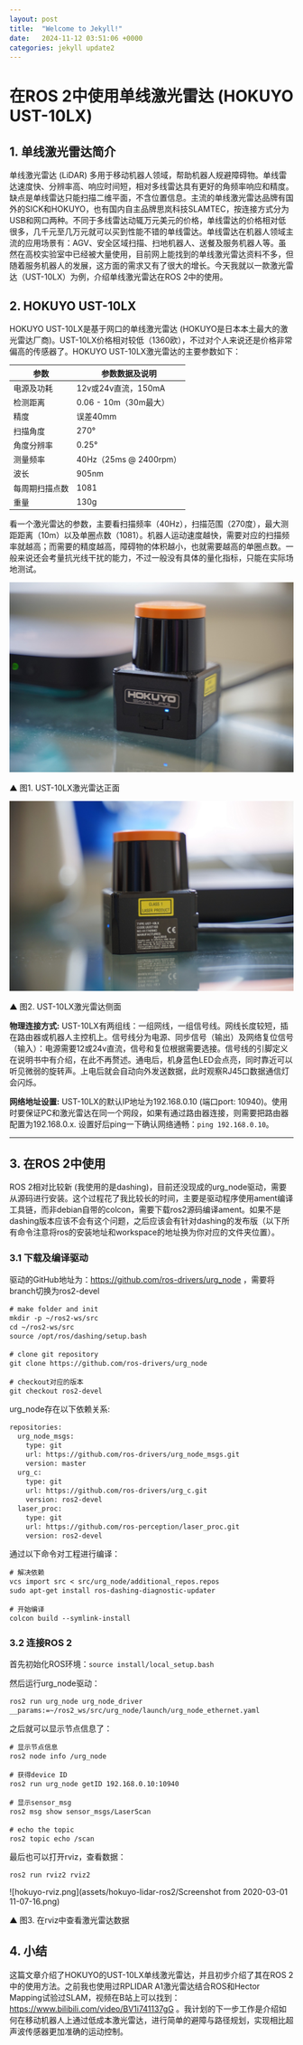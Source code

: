 ```yaml
---
layout: post
title:  "Welcome to Jekyll!"
date:   2024-11-12 03:51:06 +0000
categories: jekyll update2
---
```

# 在ROS 2中使用单线激光雷达 (HOKUYO UST-10LX)

## 1. 单线激光雷达简介

单线激光雷达 (LiDAR) 多用于移动机器人领域，帮助机器人规避障碍物。单线雷达速度快、分辨率高、响应时间短，相对多线雷达具有更好的角频率响应和精度。缺点是单线雷达只能扫描二维平面，不含位置信息。主流的单线激光雷达品牌有国外的SICK和HOKUYO，也有国内自主品牌思岚科技SLAMTEC，按连接方式分为USB和网口两种。不同于多线雷达动辄万元美元的价格，单线雷达的价格相对低很多，几千元至几万元就可以买到性能不错的单线雷达。单线雷达在机器人领域主流的应用场景有：AGV、安全区域扫描、扫地机器人、送餐及服务机器人等。虽然在高校实验室中已经被大量使用，目前网上能找到的单线激光雷达资料不多，但随着服务机器人的发展，这方面的需求又有了很大的增长。今天我就以一款激光雷达（UST-10LX）为例，介绍单线激光雷达在ROS 2中的使用。


## 2. HOKUYO UST-10LX

HOKUYO UST-10LX是基于网口的单线激光雷达 (HOKUYO是日本本土最大的激光雷达厂商)。UST-10LX价格相对较低（1360欧），不过对个人来说还是价格非常偏高的传感器了。HOKUYO UST-10LX激光雷达的主要参数如下：

| 参数           | 参数数据及说明         |
| -------------- | ---------------------- |
| 电源及功耗     | 12v或24v直流，150mA    |
| 检测距离       | 0.06 - 10m（30m最大）  |
| 精度           | 误差40mm               |
| 扫描角度       | 270°                   |
| 角度分辨率     | 0.25°                  |
| 测量频率       | 40Hz（25ms @ 2400rpm） |
| 波长           | 905nm                  |
| 每周期扫描点数 | 1081                   |
| 重量           | 130g                   |

看一个激光雷达的参数，主要看扫描频率（40Hz），扫描范围（270度），最大测距距离（10m）以及单圈点数（1081）。机器人运动速度越快，需要对应的扫描频率就越高；而需要的精度越高，障碍物的体积越小，也就需要越高的单圈点数。一般来说还会考量抗光线干扰的能力，不过一般没有具体的量化指标，只能在实际场地测试。

![DSC07332.JPG](assets/hokuyo-lidar-ros2/DSC07332.JPG)

▲ 图1. UST-10LX激光雷达正面

![DSC07334.JPG](assets/hokuyo-lidar-ros2/DSC07334.JPG)

▲ 图2. UST-10LX激光雷达侧面


**物理连接方式:** UST-10LX有两组线：一组网线，一组信号线。网线长度较短，插在路由器或机器人主控机上。信号线分为电源、同步信号（输出）及网络复位信号（输入）：电源需要12或24v直流，信号和复位根据需要选接。信号线的引脚定义在说明书中有介绍，在此不再赘述。通电后，机身蓝色LED会点亮，同时靠近可以听见微弱的旋转声。上电后就会自动向外发送数据，此时观察RJ45口数据通信灯会闪烁。

**网络地址设置:** UST-10LX的默认IP地址为192.168.0.10 (端口port: 10940)。使用时要保证PC和激光雷达在同一个网段，如果有通过路由器连接，则需要把路由器配置为192.168.0.x. 设置好后ping一下确认网络通畅：`ping 192.168.0.10`。

---

## 3. 在ROS 2中使用

ROS 2相对比较新 (我使用的是dashing)，目前还没现成的urg_node驱动，需要从源码进行安装。这个过程花了我比较长的时间，主要是驱动程序使用ament编译工具链，而非debian自带的colcon，需要下载ros2源码编译ament。如果不是dashing版本应该不会有这个问题，之后应该会有针对dashing的发布版（以下所有命令注意将ros的安装地址和workspace的地址换为你对应的文件夹位置）。

### 3.1 下载及编译驱动

驱动的GitHub地址为：https://github.com/ros-drivers/urg_node ，需要将branch切换为ros2-devel

```
# make folder and init
mkdir -p ~/ros2-ws/src
cd ~/ros2-ws/src
source /opt/ros/dashing/setup.bash

# clone git repository
git clone https://github.com/ros-drivers/urg_node

# checkout对应的版本
git checkout ros2-devel
```

urg_node存在以下依赖关系:

```
repositories:
  urg_node_msgs:
    type: git
    url: https://github.com/ros-drivers/urg_node_msgs.git
    version: master
  urg_c:
    type: git
    url: https://github.com/ros-drivers/urg_c.git
    version: ros2-devel
  laser_proc:
    type: git
    url: https://github.com/ros-perception/laser_proc.git
    version: ros2-devel
```

通过以下命令对工程进行编译：
```
# 解决依赖
vcs import src < src/urg_node/additional_repos.repos
sudo apt-get install ros-dashing-diagnostic-updater

# 开始编译
colcon build --symlink-install
```


### 3.2 连接ROS 2

首先初始化ROS环境：`source install/local_setup.bash`

然后运行urg_node驱动：
```
ros2 run urg_node urg_node_driver __params:=~/ros2_ws/src/urg_node/launch/urg_node_ethernet.yaml
```

之后就可以显示节点信息了：

```
# 显示节点信息
ros2 node info /urg_node

# 获得device ID
ros2 run urg_node getID 192.168.0.10:10940

# 显示sensor_msg
ros2 msg show sensor_msgs/LaserScan

# echo the topic
ros2 topic echo /scan
```

最后也可以打开rviz，查看数据：

```
ros2 run rviz2 rviz2
```


![hokuyo-rviz.png](assets/hokuyo-lidar-ros2/Screenshot from 2020-03-01 11-07-16.png)


▲ 图3. 在rviz中查看激光雷达数据



## 4. 小结

这篇文章介绍了HOKUYO的UST-10LX单线激光雷达，并且初步介绍了其在ROS 2中的使用方法。之前我也使用过RPLIDAR A1激光雷达结合ROS和Hector Mapping试验过SLAM，视频在B站上可以找到：https://www.bilibili.com/video/BV1i741137gG 。我计划的下一步工作是介绍如何在移动机器人上通过低成本激光雷达，进行简单的避障与路径规划，实现相比超声波传感器更加准确的运动控制。
